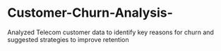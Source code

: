 # Customer-Churn-Analysis-
Analyzed Telecom customer data to identify key reasons for churn and suggested strategies to improve retention
